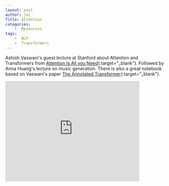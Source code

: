 ```yaml
---
layout: post
author: jai
Title: Attention
categories: 
    -  Resources
tags:
    -  NLP
    -  Transformers
---
```


Ashish Vaswani's guest lecture at Stanford about Attention and Transformers from [Attention Is All you Need](https://arxiv.org/abs/1706.03762){:target="_blank"}. Followed by Anna Huang's lecture on music generation. There is also a great notebook based on Vaswani's paper [The Annotated Transformer](http://nlp.seas.harvard.edu/2018/04/03/attention.html){:target="_blank"}.

<div class="video-container">
    <iframe width="420" height="315" src="https://www.youtube.com/embed/5vcj8kSwBCY" frameborder="0" allow="accelerometer; clipboard-write; encrypted-media; gyroscope; picture-in-picture" allowfullscreen></iframe>
</div>

